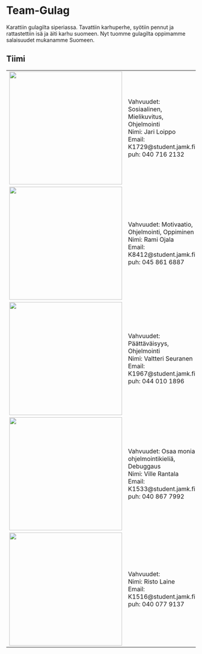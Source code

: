 # Team-Gulag
<p> Karattiin gulagilta siperiassa. Tavattiin karhuperhe, syötiin pennut ja rattastettiin isä ja äiti karhu suomeen. Nyt tuomme gulagilta oppimamme salaisuudet mukanamme Suomeen.</p>  

## Tiimi

<table>
    <tr>
        <td><img src ="https://raw.githubusercontent.com/LargeMammal/largemammal.github.io/master/Images/Jari.jpg" width="300px"></td>
        <td>
            Vahvuudet: Sosiaalinen, Mielikuvitus, Ohjelmointi <br>
            Nimi: Jari Loippo <br>
            Email: K1729@student.jamk.fi <br>
            puh: 040 716 2132 <br>
        </td>
    </tr>
    <tr>
        <td><img src ="https://raw.githubusercontent.com/LargeMammal/largemammal.github.io/master/Images/Rami.jpg" width="300px"></td>
        <td>
            Vahvuudet: Motivaatio, Ohjelmointi, Oppiminen <br>
            Nimi: Rami Ojala  <br>
            Email: K8412@student.jamk.fi  <br>
            puh: 045 861 6887 <br>
        </td>
    </tr>
    <tr>
        <td><img src ="https://raw.githubusercontent.com/LargeMammal/largemammal.github.io/master/Images/valtteri.jpg" width="300px"></td>
        <td>
            Vahvuudet: Päättäväisyys, Ohjelmointi <br>
            Nimi: Valtteri Seuranen<br>
            Email: K1967@student.jamk.fi   <br>
            puh: 044 010 1896 <br>
        </td>
    </tr>
    <tr>
        <td><img src ="https://raw.githubusercontent.com/LargeMammal/largemammal.github.io/master/Images/ville.jpg" width="300px"></td>
        <td>
            Vahvuudet: Osaa monia ohjelmointikieliä, Debuggaus <br>
            Nimi: Ville Rantala<br>
            Email: K1533@student.jamk.fi   <br>
            puh: 040 867 7992 <br>
        </td>
    </tr>
    <tr>
        <td><img src ="https://raw.githubusercontent.com/LargeMammal/largemammal.github.io/master/Images/Risto.jpg" width="300px"></td>
        <td>
            Vahvuudet:  <br>
            Nimi: Risto Laine<br>
            Email: K1516@student.jamk.fi   <br>
            puh: 040 077 9137<br>
        </td>
    </tr>
</table>

